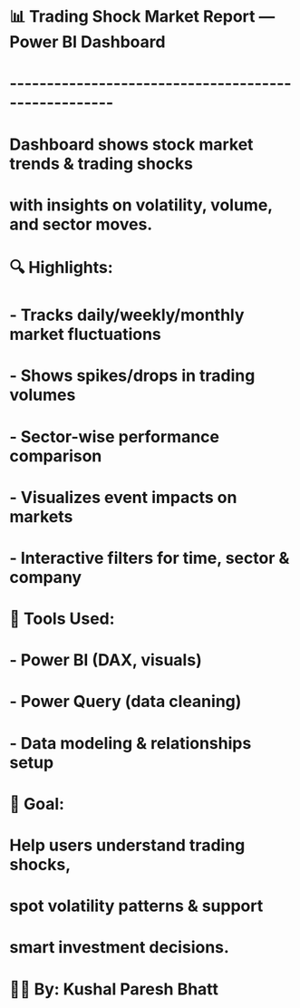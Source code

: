 # 📊 Trading Shock Market Report — Power BI Dashboard
# ----------------------------------------------------
# Dashboard shows stock market trends & trading shocks 
# with insights on volatility, volume, and sector moves.

# 🔍 Highlights:
# - Tracks daily/weekly/monthly market fluctuations
# - Shows spikes/drops in trading volumes
# - Sector-wise performance comparison
# - Visualizes event impacts on markets
# - Interactive filters for time, sector & company

# 🧠 Tools Used:
# - Power BI (DAX, visuals)
# - Power Query (data cleaning)
# - Data modeling & relationships setup

# 🎯 Goal:
# Help users understand trading shocks, 
# spot volatility patterns & support 
# smart investment decisions.

# 👨‍💻 By: Kushal Paresh Bhatt
